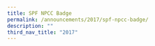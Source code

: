 ```yaml
---
title: SPF NPCC Badge
permalink: /announcements/2017/spf-npcc-badge/
description: ""
third_nav_title: "2017"
---
```

